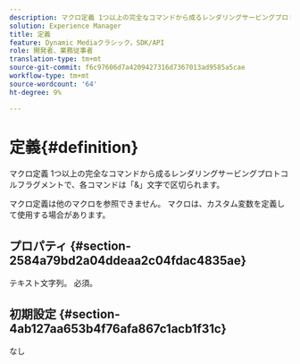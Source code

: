 ```yaml
---
description: マクロ定義 1つ以上の完全なコマンドから成るレンダリングサービングプロトコルフラグメントで、各コマンドは「&」文字で区切られます。
solution: Experience Manager
title: 定義
feature: Dynamic Mediaクラシック，SDK/API
role: 開発者、業務従事者
translation-type: tm+mt
source-git-commit: f6c97606d7a4209427316d7367013ad9585a5cae
workflow-type: tm+mt
source-wordcount: '64'
ht-degree: 9%

---
```



# 定義{#definition}

マクロ定義 1つ以上の完全なコマンドから成るレンダリングサービングプロトコルフラグメントで、各コマンドは「&amp;」文字で区切られます。

マクロ定義は他のマクロを参照できません。 マクロは、カスタム変数を定義して使用する場合があります。

## プロパティ {#section-2584a79bd2a04ddeaa2c04fdac4835ae}

テキスト文字列。 必須。

## 初期設定 {#section-4ab127aa653b4f76afa867c1acb1f31c}

なし
